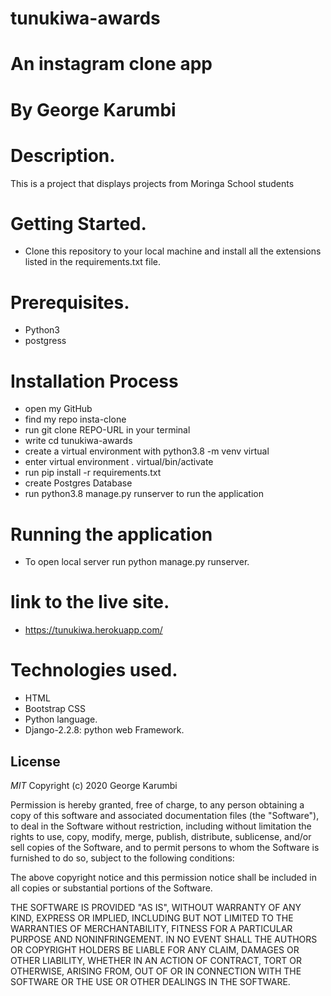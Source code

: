 # tunukiwa-awards

# An instagram clone app
# By George Karumbi

# Description.
This is a project that displays projects from Moringa School students

# Getting Started.
* Clone this repository to your local machine and install all the extensions listed in the requirements.txt file.

# Prerequisites.
* Python3
* postgress

# Installation Process
* open my GitHub
* find my repo insta-clone
* run git clone REPO-URL in your terminal
* write cd tunukiwa-awards
* create a virtual environment with python3.8 -m venv virtual
* enter virtual environment . virtual/bin/activate
* run pip install -r requirements.txt
* create Postgres Database
* run python3.8 manage.py runserver to run the application


# Running the application
* To open local server run python manage.py runserver.

# link to the live site.

* https://tunukiwa.herokuapp.com/
# Technologies used.
* HTML
* Bootstrap CSS
* Python language.
* Django-2.2.8: python web Framework.

## License
*MIT* Copyright (c) 2020 George Karumbi

Permission is hereby granted, free of charge, to any person obtaining a copy
of this software and associated documentation files (the "Software"), to deal
in the Software without restriction, including without limitation the rights
to use, copy, modify, merge, publish, distribute, sublicense, and/or sell
copies of the Software, and to permit persons to whom the Software is
furnished to do so, subject to the following conditions:

The above copyright notice and this permission notice shall be included in all
copies or substantial portions of the Software.

THE SOFTWARE IS PROVIDED "AS IS", WITHOUT WARRANTY OF ANY KIND, EXPRESS OR
IMPLIED, INCLUDING BUT NOT LIMITED TO THE WARRANTIES OF MERCHANTABILITY,
FITNESS FOR A PARTICULAR PURPOSE AND NONINFRINGEMENT. IN NO EVENT SHALL THE
AUTHORS OR COPYRIGHT HOLDERS BE LIABLE FOR ANY CLAIM, DAMAGES OR OTHER
LIABILITY, WHETHER IN AN ACTION OF CONTRACT, TORT OR OTHERWISE, ARISING FROM,
OUT OF OR IN CONNECTION WITH THE SOFTWARE OR THE USE OR OTHER DEALINGS IN THE
SOFTWARE.

